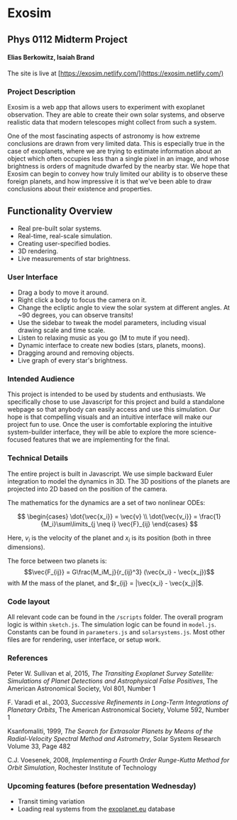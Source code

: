 # Exosim

## Phys 0112 Midterm Project
#### Elias Berkowitz, Isaiah Brand

The site is live at [https://exosim.netlify.com/](https://exosim.netlify.com/)

### Project Description

Exosim is a web app that allows users to experiment with exoplanet observation. They are able to create their own solar systems, and observe realistic data that modern telescopes might collect from such a system.

One of the most fascinating aspects of astronomy is how extreme conclusions are drawn from very limited data. This is especially true in the case of exoplanets, where we are trying to estimate information about an object which often occupies less than a single pixel in an image, and whose brightness is orders of magnitude dwarfed by the nearby star. We hope that Exosim can begin to convey how truly limited our ability is to observe these foreign planets, and how impressive it is that we've been able to draw conclusions about their existence and properties.

## Functionality Overview

 * Real pre-built solar systems.
 * Real-time, real-scale simulation.
 * Creating user-specified bodies.
 * 3D rendering.
 * Live measurements of star brightness.


### User Interface
 * Drag a body to move it around.
 * Right click a body to focus the camera on it.
 * Change the ecliptic angle to view the solar system at different angles. At ~90 degrees, you can observe transits!
 * Use the sidebar to tweak the model parameters, including visual drawing scale and time scale.
 * Listen to relaxing music as you go (M to mute if you need).
 * Dynamic interface to create new bodies (stars, planets, moons).
 * Dragging around and removing objects.
 * Live graph of every star's brightness.

### Intended Audience

This project is intended to be used by students and enthusiasts. We specifically chose to use Javascript for this project and build a standalone webpage so that anybody can easily access and use this simulation. Our hope is that compelling visuals and an intuitive interface will make our project fun to use. Once the user is comfortable exploring the intuitive system-builder interface, they will be able to explore the more science-focused features that we are implementing for the final. 

### Technical Details

The entire project is built in Javascript. We use simple backward Euler integration to model the dynamics in 3D. The 3D positions of the planets are projected into 2D based on the position of the camera.

The mathematics for the dynamics are a set of two nonlinear ODEs:

$$
\begin{cases}
\dot{\vec{x_i}} = \vec{v} \\
\dot{\vec{v_i}} = \frac{1}{M_i}\sum\limits_{j \neq i} \vec{F}_{ij}
\end{cases}
$$

Here, $v_i$ is the velocity of the planet and $x_i$ is its position (both in three dimensions).

The force between two planets is:
$$\vec{F_{ij}} = G\frac{M_iM_j}{r_{ij}^3} (\vec{x_i} - \vec{x_j})$$
with $M$ the mass of the planet, and $r_{ij} = |\vec{x_i} - \vec{x_j}|$.

### Code layout
All relevant code can be found in the `/scripts` folder. The overall program logic is within `sketch.js`. The simulation logic can be found in `model.js`. Constants can be found in `parameters.js` and `solarsystems.js`. Most other files are for rendering, user interface, or setup work.


### References

Peter W. Sullivan et al, 2015, _The Transiting Exoplanet Survey Satellite: Simulations of Planet Detections and Astrophysical False Positives_, The American Astronomical Society, Vol 801, Number 1
 
F. Varadi et al., 2003, _Successive Refinements in Long-Term Integrations of Planetary Orbits_, The American Astronomical Society, Volume 592, Number 1

Ksanfomaliti, 1999, _The Search for Extrasolar Planets by Means of the Radial-Velocity Spectral Method and Astrometry_, Solar System Research Volume 33, Page 482

C.J. Voesenek, 2008, _Implementing a Fourth Order Runge-Kutta Method for Orbit Simulation_, Rochester Institute of Technology





### Upcoming features (before presentation Wednesday)

 * Transit timing variation
 * Loading real systems from the [exoplanet.eu](exoplanet.eu) database


